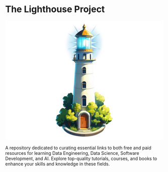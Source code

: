 # The Lighthouse Project
![The Lighthouse Project](https://github.com/alessandro-maccario/the-lighthouse-project/blob/main/attachments/logo_the_lighthouse_project.png?raw=true "The Lighthouse Project")

A repository dedicated to curating essential links to both free and paid resources for learning Data Engineering, Data Science, Software Development, and AI. Explore top-quality tutorials, courses, and books to enhance your skills and knowledge in these fields.
